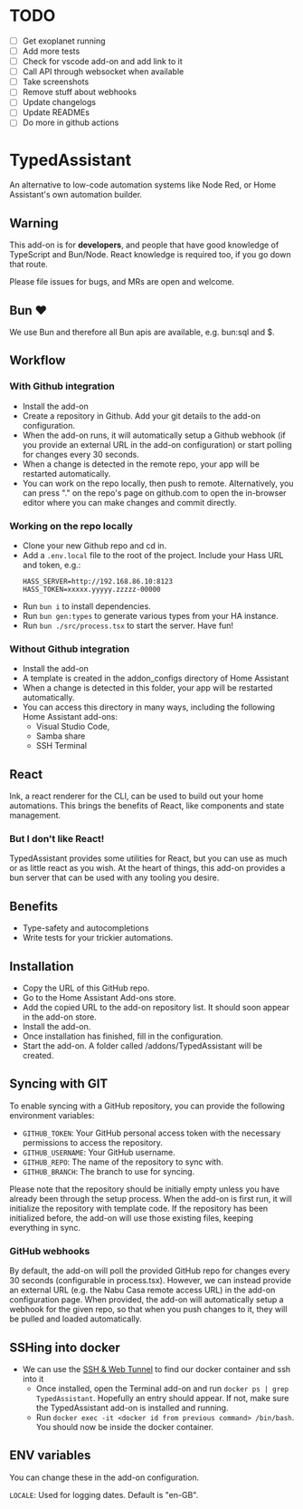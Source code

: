 # TODO

- [ ] Get exoplanet running
- [ ] Add more tests
- [ ] Check for vscode add-on and add link to it
- [ ] Call API through websocket when available
- [ ] Take screenshots
- [ ] Remove stuff about webhooks
- [ ] Update changelogs
- [ ] Update READMEs
- [ ] Do more in github actions

# TypedAssistant

An alternative to low-code automation systems like Node Red, or Home Assistant's own automation builder.

## Warning

This add-on is for **developers**, and people that have good knowledge of TypeScript and Bun/Node. React knowledge is required too, if you go down that route.

Please file issues for bugs, and MRs are open and welcome.

## Bun ❤️

We use Bun and therefore all Bun apis are available, e.g. bun:sql and $.

## Workflow 

### With Github integration

- Install the add-on
- Create a repository in Github. Add your git details to the add-on configuration.
- When the add-on runs, it will automatically setup a Github webhook (if you provide an external URL in the add-on configuration) or start polling for changes every 30 seconds.
- When a change is detected in the remote repo, your app will be restarted automatically.
- You can work on the repo locally, then push to remote. Alternatively, you can press "." on the repo's page on github.com to open the in-browser editor where you can make changes and commit directly.

### Working on the repo locally

- Clone your new Github repo and cd in.
- Add a `.env.local` file to the root of the project. Include your Hass URL and token, e.g.:
  ```
  HASS_SERVER=http://192.168.86.10:8123
  HASS_TOKEN=xxxxx.yyyyy.zzzzz-00000
  ```
- Run `bun i` to install dependencies.
- Run `bun gen:types` to generate various types from your HA instance.
- Run `bun ./src/process.tsx` to start the server. Have fun!


### Without Github integration

- Install the add-on
- A template is created in the addon_configs directory of Home Assistant
- When a change is detected in this folder, your app will be restarted automatically.
- You can access this directory in many ways, including the following Home Assistant add-ons:
  - Visual Studio Code,
  - Samba share
  - SSH Terminal

## React

Ink, a react renderer for the CLI, can be used to build out your home automations. This brings the benefits of React, like components and state management.

### But I don't like React!

TypedAssistant provides some utilities for React, but you can use as much or as little react as you wish. At the heart of things, this add-on provides a bun server that can be used with any tooling you desire.

## Benefits

- Type-safety and autocompletions
- Write tests for your trickier automations.

## Installation

- Copy the URL of this GitHub repo.
- Go to the Home Assistant Add-ons store.
- Add the copied URL to the add-on repository list. It should soon appear in the add-on store.
- Install the add-on.
- Once installation has finished, fill in the configuration.
- Start the add-on. A folder called /addons/TypedAssistant will be created.

## Syncing with GIT

To enable syncing with a GitHub repository, you can provide the following environment variables:

- `GITHUB_TOKEN`: Your GitHub personal access token with the necessary permissions to access the repository.
- `GITHUB_USERNAME`: Your GitHub username.
- `GITHUB_REPO`: The name of the repository to sync with.
- `GITHUB_BRANCH`: The branch to use for syncing.

Please note that the repository should be initially empty unless you have already been through the setup process. When the add-on is first run, it will initialize the repository with template code. If the repository has been initialized before, the add-on will use those existing files, keeping everything in sync.

### GitHub webhooks

By default, the add-on will poll the provided GitHub repo for changes every 30 seconds (configurable in process.tsx). However, we can instead provide an external URL (e.g. the Nabu Casa remote access URL) in the add-on configuration page. When provided, the add-on will automatically setup a webhook for the given repo, so that when you push changes to it, they will be pulled and loaded automatically.

## SSHing into docker

- We can use the [SSH & Web Tunnel](/https://community.home-assistant.io/t/home-assistant-community-add-on-ssh-web-terminal/33820) to find our docker container and ssh into it
  - Once installed, open the Terminal add-on and run `docker ps | grep TypedAssistant`. Hopefully an entry should appear. If not, make sure the TypedAssistant add-on is installed and running.
  - Run `docker exec -it <docker id from previous command> /bin/bash`. You should now be inside the docker container.

## ENV variables

You can change these in the add-on configuration.

`LOCALE`: Used for logging dates. Default is "en-GB".
